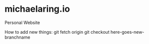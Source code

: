 # michaelaring.io
Personal Website


How to add new things:
git fetch origin
git checkout here-goes-new-branchname

